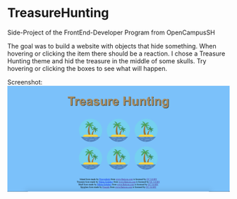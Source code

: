 # TreasureHunting
Side-Project of the FrontEnd-Developer Program from OpenCampusSH

The goal was to build a website with objects that hide something. When hovering or clicking the item there should be a reaction. I chose a Treasure Hunting theme and hid the treasure in the middle of some skulls. Try hovering or clicking the boxes to see what will happen.

Screenshot:
![Example of Website](media/Screenshot.png)
